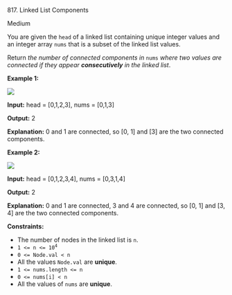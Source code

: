 817\. Linked List Components

Medium

You are given the `head` of a linked list containing unique integer values and an integer array `nums` that is a subset of the linked list values.

Return _the number of connected components in_ `nums` _where two values are connected if they appear **consecutively** in the linked list_.

**Example 1:**

![](https://leetcode-in-java.github.io/src/main/java/g0801_0900/s0817_linked_list_components/lc-linkedlistcom1.jpg)

**Input:** head = [0,1,2,3], nums = [0,1,3]

**Output:** 2

**Explanation:** 0 and 1 are connected, so [0, 1] and [3] are the two connected components.

**Example 2:**

![](https://leetcode-in-java.github.io/src/main/java/g0801_0900/s0817_linked_list_components/lc-linkedlistcom2.jpg)

**Input:** head = [0,1,2,3,4], nums = [0,3,1,4]

**Output:** 2

**Explanation:** 0 and 1 are connected, 3 and 4 are connected, so [0, 1] and [3, 4] are the two connected components.

**Constraints:**

*   The number of nodes in the linked list is `n`.
*   <code>1 <= n <= 10<sup>4</sup></code>
*   `0 <= Node.val < n`
*   All the values `Node.val` are **unique**.
*   `1 <= nums.length <= n`
*   `0 <= nums[i] < n`
*   All the values of `nums` are **unique**.